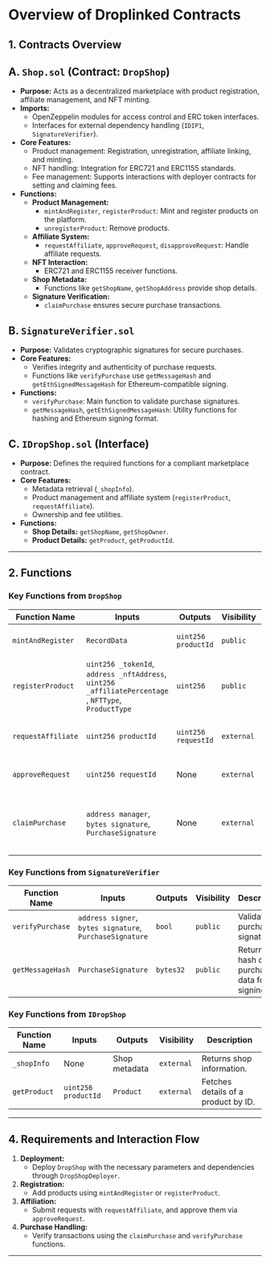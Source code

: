 # Overview of Droplinked Contracts

## 1. Contracts Overview

## A. `Shop.sol` (Contract: `DropShop`)

- **Purpose:** Acts as a decentralized marketplace with product registration, affiliate management, and NFT minting.
- **Imports:**
  - OpenZeppelin modules for access control and ERC token interfaces.
  - Interfaces for external dependency handling (`IDIP1`, `SignatureVerifier`).
- **Core Features:**
  - Product management: Registration, unregistration, affiliate linking, and minting.
  - NFT handling: Integration for ERC721 and ERC1155 standards.
  - Fee management: Supports interactions with deployer contracts for setting and claiming fees.
- **Functions:**
  - **Product Management:**
    - `mintAndRegister`, `registerProduct`: Mint and register products on the platform.
    - `unregisterProduct`: Remove products.
  - **Affiliate System:**
    - `requestAffiliate`, `approveRequest`, `disapproveRequest`: Handle affiliate requests.
  - **NFT Interaction:**
    - ERC721 and ERC1155 receiver functions.
  - **Shop Metadata:**
    - Functions like `getShopName`, `getShopAddress` provide shop details.
  - **Signature Verification:**
    - `claimPurchase` ensures secure purchase transactions.

## B. `SignatureVerifier.sol`

- **Purpose:** Validates cryptographic signatures for secure purchases.
- **Core Features:**
  - Verifies integrity and authenticity of purchase requests.
  - Functions like `verifyPurchase` use `getMessageHash` and `getEthSignedMessageHash` for Ethereum-compatible signing.
- **Functions:**
  - `verifyPurchase`: Main function to validate purchase signatures.
  - `getMessageHash`, `getEthSignedMessageHash`: Utility functions for hashing and Ethereum signing format.

## C. `IDropShop.sol` (Interface)

- **Purpose:** Defines the required functions for a compliant marketplace contract.
- **Core Features:**
  - Metadata retrieval (`_shopInfo`).
  - Product management and affiliate system (`registerProduct`, `requestAffiliate`).
  - Ownership and fee utilities.
- **Functions:**
  - **Shop Details:** `getShopName`, `getShopOwner`.
  - **Product Details:** `getProduct`, `getProductId`.

---

## 2. Functions

### Key Functions from `DropShop`

| **Function Name**               | **Inputs**                               | **Outputs**                     | **Visibility**  | **Description**                                      |
|----------------------------------|------------------------------------------|----------------------------------|-----------------|------------------------------------------------------|
| `mintAndRegister`                | `RecordData`                             | `uint256 productId`             | `public`        | Mints and registers a product.                     |
| `registerProduct`                | `uint256 _tokenId`, `address _nftAddress`, `uint256 _affiliatePercentage` , `NFTType`, `ProductType` | `uint256` | `public` | Registers a product with its details.              |
| `requestAffiliate`               | `uint256 productId`                      | `uint256 requestId`             | `external`      | Requests an affiliate link for a product.          |
| `approveRequest`                 | `uint256 requestId`                      | None                            | `external`      | Approves an affiliate request.                     |
| `claimPurchase`                  | `address manager`, `bytes signature`, `PurchaseSignature` | None | `external` | Validates and processes a purchase using a signature. |

### Key Functions from `SignatureVerifier`

| **Function Name**               | **Inputs**                               | **Outputs**                     | **Visibility**  | **Description**                                      |
|----------------------------------|------------------------------------------|----------------------------------|-----------------|------------------------------------------------------|
| `verifyPurchase`                 | `address signer`, `bytes signature`, `PurchaseSignature` | `bool` | `public` | Validates a purchase signature.                    |
| `getMessageHash`                 | `PurchaseSignature`                      | `bytes32`                       | `public`        | Returns a hash of purchase data for signing.        |

### Key Functions from `IDropShop`

| **Function Name**               | **Inputs**                               | **Outputs**                     | **Visibility**  | **Description**                                      |
|----------------------------------|------------------------------------------|----------------------------------|-----------------|------------------------------------------------------|
| `_shopInfo`                      | None                                     | Shop metadata                   | `external`      | Returns shop information.                           |
| `getProduct`                     | `uint256 productId`                      | `Product`                       | `external`      | Fetches details of a product by ID.                 |

---

## 4. Requirements and Interaction Flow

1. **Deployment:**
   - Deploy `DropShop` with the necessary parameters and dependencies through `DropShopDeployer`.
2. **Registration:**
   - Add products using `mintAndRegister` or `registerProduct`.
3. **Affiliation:**
   - Submit requests with `requestAffiliate`, and approve them via `approveRequest`.
4. **Purchase Handling:**
   - Verify transactions using the `claimPurchase` and `verifyPurchase` functions.

---
